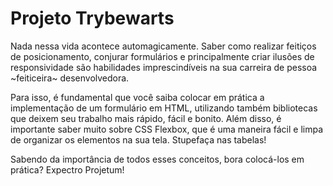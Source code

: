 # Projeto Trybewarts

Nada nessa vida acontece automagicamente. Saber como realizar feitiços de posicionamento, conjurar formulários e principalmente criar ilusões de responsividade são habilidades imprescindíveis na sua carreira de pessoa ~feiticeira~ desenvolvedora.

Para isso, é fundamental que você saiba colocar em prática a implementação de um formulário em HTML, utilizando também bibliotecas que deixem seu trabalho mais rápido, fácil e bonito. Além disso, é importante saber muito sobre CSS Flexbox, que é uma maneira fácil e limpa de organizar os elementos na sua tela. Stupefaça nas tabelas!

Sabendo da importância de todos esses conceitos, bora colocá-los em prática? Expectro Projetum!

